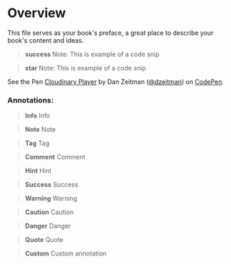 # Overview

This file serves as your book's preface, a great place to describe your book's content and ideas.


>**success** Note: This is example of a code snip



>**star** Note: This is example of a code snip





<p data-height="300" data-theme-id="31498" data-slug-hash="GQepOG" data-default-tab="js,result" data-user="dzeitman" data-embed-version="2" data-pen-title="Cloudinary Player" class="codepen">See the Pen <a href="https://codepen.io/dzeitman/pen/GQepOG/">Cloudinary Player</a> by Dan Zeitman (<a href="https://codepen.io/dzeitman">@dzeitman</a>) on <a href="https://codepen.io">CodePen</a>.</p>
<script async src="https://static.codepen.io/assets/embed/ei.js"></script>


### Annotations:

> **Info** Info


> **Note** Note

> **Tag** Tag

> **Comment** Comment

> **Hint** Hint

> **Success** Success

> **Warning** Warning

> **Caution** Caution

> **Danger** Danger

> **Quote** Quote

> **Custom** Custom annotation







